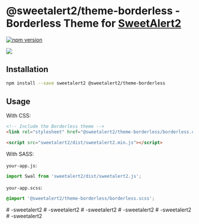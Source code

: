 # @sweetalert2/theme-borderless - Borderless Theme for [SweetAlert2](https://github.com/sweetalert2/sweetalert2)

[![npm version](https://img.shields.io/npm/v/@sweetalert2/theme-borderless.svg)](https://www.npmjs.com/package/@sweetalert2/theme-borderless)

![](https://sweetalert2.github.io/images/themes-borderless.png)

Installation
------------

```sh
npm install --save sweetalert2 @sweetalert2/theme-borderless
```

Usage
-----

With CSS:

```html
<!-- Include the Borderless theme -->
<link rel="stylesheet" href="@sweetalert2/theme-borderless/borderless.css">

<script src="sweetalert2/dist/sweetalert2.min.js"></script>
```

With SASS:

`your-app.js`:
```js
import Swal from 'sweetalert2/dist/sweetalert2.js';
```

`your-app.scss`:
```scss
@import '@sweetalert2/theme-borderless/borderless.scss';
```
#   - s w e e t a l e r t 2  
 #   - s w e e t a l e r t 2  
 #   - s w e e t a l e r t 2  
 #   - s w e e t a l e r t 2  
 #   - s w e e t a l e r t 2  
 #   - s w e e t a l e r t 2  
 